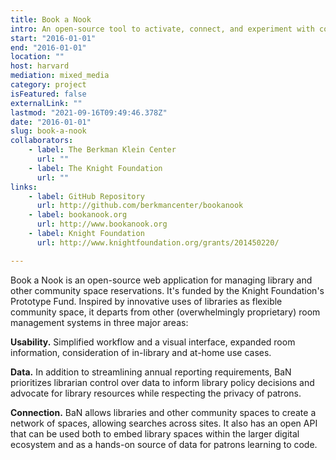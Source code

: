 ```yaml
---
title: Book a Nook
intro: An open-source tool to activate, connect, and experiment with community spaces.
start: "2016-01-01"
end: "2016-01-01"
location: ""
host: harvard
mediation: mixed_media
category: project
isFeatured: false
externalLink: ""
lastmod: "2021-09-16T09:49:46.378Z"
date: "2016-01-01"
slug: book-a-nook
collaborators:
    - label: The Berkman Klein Center
      url: ""
    - label: The Knight Foundation
      url: ""
links:
    - label: GitHub Repository
      url: http://github.com/berkmancenter/bookanook
    - label: bookanook.org
      url: http://www.bookanook.org
    - label: Knight Foundation
      url: http://www.knightfoundation.org/grants/201450220/

---
```

Book a Nook is an open-source web application for managing library and other community space reservations. It's funded by the Knight Foundation's Prototype Fund. Inspired by innovative uses of libraries as flexible community space, it departs from other (overwhelmingly proprietary) room management systems in three major areas:

**Usability.** Simplified workflow and a visual interface, expanded room information, consideration of in-library and at-home use cases.

**Data.** In addition to streamlining annual reporting requirements, BaN prioritizes librarian control over data to inform library policy decisions and advocate for library resources while respecting the privacy of patrons.

**Connection.** BaN allows libraries and other community spaces to create a network of spaces, allowing searches across sites. It also has an open API that can be used both to embed library spaces within the larger digital ecosystem and as a hands-on source of data for patrons learning to code.